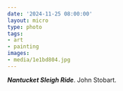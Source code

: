 ```yaml
---
date: '2024-11-25 08:00:00'
layout: micro
type: photo
tags:
- art
- painting
images:
- media/1e1bd804.jpg
---
```


**_Nantucket Sleigh Ride_**. John Stobart.
